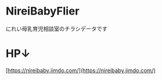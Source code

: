 # NireiBabyFlier
にれい母乳育児相談室のチラシデータです

# HP↓
[https://nireibaby.jimdo.com/](https://nireibaby.jimdo.com/)
